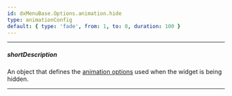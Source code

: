 ```yaml
---
id: dxMenuBase.Options.animation.hide
type: animationConfig
default: { type: 'fade', from: 1, to: 0, duration: 100 }
---
```

---
##### shortDescription
An object that defines the [animation options](/Documentation/ApiReference/Common/Object_Structures/animationConfig/) used when the widget is being hidden.

---
